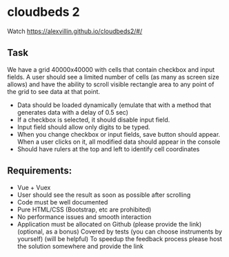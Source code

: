# cloudbeds 2

Watch https://alexvillin.github.io/cloudbeds2/#/


## Task

We have a grid 40000x40000 with cells that contain checkbox and input fields. A user should see a limited number of cells (as many as screen size allows) and have the ability to scroll visible rectangle area to any point of the grid to see data at that point.

  -  Data should be loaded dynamically (emulate that with a method that generates data with a delay of 0.5 sec)
  -  If a checkbox is selected, it should disable input field.
  -  Input field should allow only digits to be typed.
  -  When you change checkbox or input fields, save button should appear. When a user clicks on it, all modified data should appear in the console
  -  Should have rulers at the top and left to identify cell coordinates

## Requirements:

 -   Vue + Vuex
 -   User should see the result as soon as possible after scrolling
 -   Code must be well documented
 -   Pure HTML/CSS (Bootstrap, etc are prohibited)
 -   No performance issues and smooth interaction
 -   Application must be allocated on Github (please provide the link)
    (optional, as a bonus) Covered by tests (you can choose instruments by yourself)
    (will be helpful) To speedup the feedback process please host the solution somewhere and provide the link
